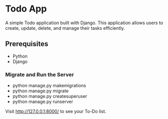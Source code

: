 # Todo App

A simple Todo application built with Django. This application allows users to create, update, delete, and manage their tasks efficiently.

## Prerequisites

- Python
- Django 

### Migrate and Run the Server

- python manage.py makemigrations
- python manage.py migrate
- python manage.py createsuperuser
- python manage.py runserver

Visit http://127.0.0.1:8000/ to see your To-Do list.
